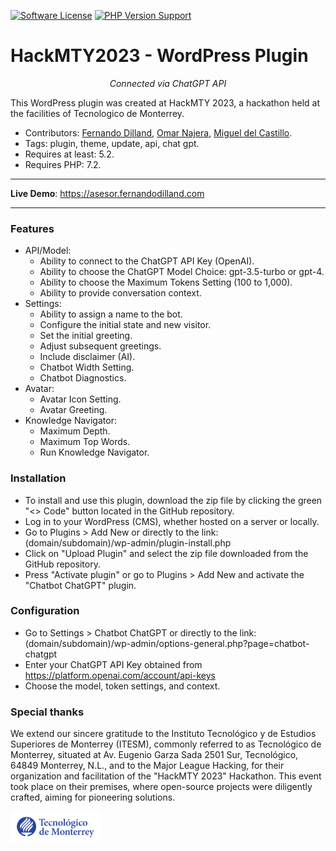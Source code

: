 [![Software License](https://img.shields.io/badge/license-MIT-brightgreen.svg?style=social)](LICENSE)
[![PHP Version Support](https://img.shields.io/packagist/php-v/chillerlan/php-qrcode?logo=php&style=social)](chatbot-chatgpt.php)

# HackMTY2023 - WordPress Plugin

<p align="center">
    <em>Connected via ChatGPT API</em>
</p>

<p>
  This WordPress plugin was created at HackMTY 2023, a hackathon held at the facilities of Tecnologico de Monterrey.
</p>

* Contributors: [Fernando Dilland](https://github.com/fernandodilland), [Omar Najera](https://github.com/theomarnajera), [Miguel del Castillo](https://github.com/migueldelcastillo).
* Tags: plugin, theme, update, api, chat gpt.
* Requires at least: 5.2.
* Requires PHP: 7.2.

---

**Live Demo**: <a href="https://asesor.fernandodilland.com" target="_blank">https://asesor.fernandodilland.com</a>

---

### Features

- API/Model:
    - Ability to connect to the ChatGPT API Key (OpenAI).
    - Ability to choose the ChatGPT Model Choice: gpt-3.5-turbo or gpt-4.
    - Ability to choose the Maximum Tokens Setting (100 to 1,000).
    - Ability to provide conversation context.
- Settings:
  - Ability to assign a name to the bot.
  - Configure the initial state and new visitor.
  - Set the initial greeting.
  - Adjust subsequent greetings.
  - Include disclaimer (AI).
  - Chatbot Width Setting.
  - Chatbot Diagnostics.
- Avatar:
    - Avatar Icon Setting.
    - Avatar Greeting.
- Knowledge Navigator:
    - Maximum Depth.
    - Maximum Top Words.
    - Run Knowledge Navigator.

### Installation

- To install and use this plugin, download the zip file by clicking the green "<> Code" button located in the GitHub repository.
- Log in to your WordPress (CMS), whether hosted on a server or locally.
- Go to Plugins > Add New or directly to the link: (domain/subdomain)/wp-admin/plugin-install.php
- Click on "Upload Plugin" and select the zip file downloaded from the GitHub repository.
- Press "Activate plugin" or go to Plugins > Add New and activate the "Chatbot ChatGPT" plugin.

### Configuration

- Go to Settings > Chatbot ChatGPT or directly to the link: (domain/subdomain)/wp-admin/options-general.php?page=chatbot-chatgpt
- Enter your ChatGPT API Key obtained from https://platform.openai.com/account/api-keys
- Choose the model, token settings, and context.

### Special thanks
We extend our sincere gratitude to the Instituto Tecnológico y de Estudios Superiores de Monterrey (ITESM), commonly referred to as Tecnológico de Monterrey, situated at Av. Eugenio Garza Sada 2501 Sur, Tecnológico, 64849 Monterrey, N.L., and to the Major League Hacking, for their organization and facilitation of the "HackMTY 2023" Hackathon. This event took place on their premises, where open-source projects were diligently crafted, aiming for pioneering solutions.

<img src="./assets/img/itesm.png" height="50"><br>
